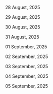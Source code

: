 28 August, 2025

29 August, 2025

30 August, 2025

31 August, 2025

01 September, 2025

02 September, 2025

03 September, 2025

04 September, 2025

05 September, 2025